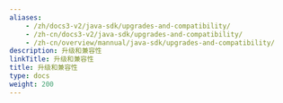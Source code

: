 ```yaml
---
aliases:
    - /zh/docs3-v2/java-sdk/upgrades-and-compatibility/
    - /zh-cn/docs3-v2/java-sdk/upgrades-and-compatibility/
    - /zh-cn/overview/mannual/java-sdk/upgrades-and-compatibility/
description: 升级和兼容性
linkTitle: 升级和兼容性
title: 升级和兼容性
type: docs
weight: 200
---
```

